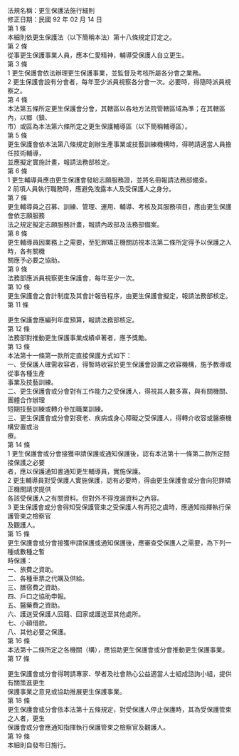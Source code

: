 法規名稱：更生保護法施行細則  
修正日期：民國 92 年 02 月 14 日  
第 1 條  
本細則依更生保護法（以下簡稱本法）第十八條規定訂定之。  
第 2 條  
從事更生保護事業人員，應本仁愛精神，輔導受保護人自立更生。  
第 3 條  
1 更生保護會依法辦理更生保護事業，並監督及考核所屬各分會之業務。  
2 更生保護會設有分會者，每年至少派員視察各分會一次。必要時，得隨時派員視察之。  
第 4 條  
本法第五條所定更生保護會分會，其轄區以各地方法院管轄區域為準；在其轄區內，以鄉（鎮、  
市）或區為本法第六條所定之更生保護輔導區（以下簡稱輔導區）。  
第 5 條  
更生保護會依本法第八條規定創辦生產事業或技藝訓練機構時，得聘請適當人員擔任技術輔導，  
並應擬定實施計畫，報請法務部核定。  
第 6 條  
1 更生輔導員應由更生保護會發給志願服務證，並將名冊報請法務部備查。  
2 前項人員執行職務時，應避免洩露本人及受保護人之身分。  
第 7 條  
更生輔導員之召募、訓練、管理、運用、輔導、考核及其服務項目，應由更生保護會依志願服務  
法之規定擬定志願服務計畫，報請內政部及法務部備案。  
第 8 條  
更生輔導員因業務上之需要，至犯罪矯正機關訪視本法第二條所定得予以保護之人時，各有關機  
關應予必要之協助。  
第 9 條  
法務部應派員視察更生保護會，每年至少一次。  
第 10 條  
更生保護會之會計制度及其會計報告程序，由更生保護會擬定，報請法務部核定。  
第 11 條  


更生保護會應編列年度預算，報請法務部核定。  
第 12 條  
法務部對推動更生保護事業成績卓著者，應予獎勵。  
第 13 條  
本法第十一條第一款所定直接保護方式如下：  
一、受保護人確需收容者，得暫時收容於更生保護會設置之收容機構，施予教導或從事各種生產  
事業及技藝訓練。  
二、更生保護會或分會對有工作能力之受保護人，得視其人數多寡，與有關機關、團體合作辦理  
短期技藝訓練或轉介參加職業訓練。  
三、更生保護會或分會對衰老、疾病或身心障礙之受保護人，得轉介收容或醫療機構安置或治  
療。  
第 14 條  
1 更生保護會或分會接獲申請保護或通知保護後，認有本法第十一條第二款所定間接保護之必要  
者，應以保護通知書通知更生輔導員，實施保護。  
2 更生輔導員對受保護人實施保護，認有必要時，得由更生保護會或分會向犯罪矯正機關請求提供  
各該受保護人之有關資料。但對外不得洩漏資料之內容。  
3 更生保護會或分會得知受保護管束之受保護人有再犯之虞時，應通知指揮執行保護管束之檢察官  
及觀護人。  
第 15 條  
更生保護會或分會接獲申請保護或通知保護後，應審查受保護人之需要，為下列一種或數種之暫  
時保護：  
一、旅費之資助。  
二、各種車票之代購及供給。  
三、膳宿費之資助。  
四、戶口之協助申報。  
五、醫藥費之資助。  
六、護送受保護人回籍、回家或護送至其他處所。  
七、小額借款。  
八、其他必要之保護。  
第 16 條  
本法第十二條所定之各機關（構），應協助更生保護會或分會推動更生保護事業。  
第 17 條  


更生保護會或分會得聘請專家、學者及社會熱心公益適當人士組成諮詢小組，提供有關策進更生  
保護事業之意見或協助推展更生保護事業。  
第 18 條  
更生保護會或分會依本法第十五條規定，對受保護人停止保護時，其為受保護管束之人者，更生  
保護會或分會應通知指揮執行保護管束之檢察官及觀護人。  
第 19 條  
本細則自發布日施行。  


